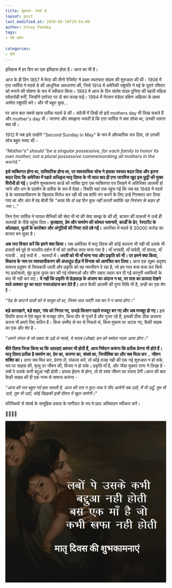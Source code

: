```yaml
---
title: सुप्रभात- मदर्स डे
layout: post
last_modified_at: 2020-05-10T10:54:00
author: Vinay Pandey
tags:
- रवि दर्शन

categories:
- दीर्घ
---
```

इतिहास में हर दिन का एक इतिहास होता है। आज का भी है। 

आज के ही दिन 1857 में मेरठ की तीनो रेजिमेंट ने प्रथम स्वतंत्रता संग्राम की शुरुआत की थी। 1908 में एना जार्विस ने मदर्स डे की आधुनिक अवधारणा की, जिसे 1914 में अमेरिकी राष्ट्रपति ने मई के दूसरे रविवार को मनाने की घोषणा के रूप में स्वीकार किया। 1993 में आज के दिन संतोष यादव दुनिया की पहली महिला पर्वतारोही बनीं, जिन्होंने  एवरेस्ट पर दो बार फतह पाई। 1994 में नेल्सन मंडेला  दक्षिण अफ़्रिका के प्रथम अश्वेत राष्ट्रपति बने। और भी बहुत कुछ...

पर आज बात सबसे खास प्रतीक मदर्स डे की। अंग्रेजी में लिखें तो इसे mothers day भी लिख सकते हैं और mother's day  भी। जानना और समझना जरूरी है कि एना जार्विस ने क्या सोचा था, उनकी भावना क्या थी।

1912 में जब इसे उन्होंने "Second Sunday in May"  के रूप में औपचारिक रूप दिया, तो उनकी सोच बहुत स्पष्ट थी -

*"Mother's" should "be a singular possessive, for each family to honor its own mother, not a plural possessive commemorating all mothers in the world."*

**इसे व्यक्तिगत होना था, पारिवारिक होना था, पर व्यवसायिक सोच ने इसका स्वरूप बदल दिया और इतना बदल दिया कि अमेरिका में पहले अधिकृत मातृ दिवस के नौ साल बाद ही एना जारविस खुद इस छुट्टी की मुख्य विरोधी हो गई।** उन्होंने शुभकामना कार्ड को व्यक्ति द्वारा एक व्यक्तिगत पत्र लिखने में अतिरिक्त आलसी हो जाने और धन के प्रदर्शन के प्रतीक के रूप में देखा। स्थिति यहां तक पहुंच गई कि जब वह 1948 में मदर्स डे के व्यावसायीकरण के खिलाफ विरोध कर रही थी तब शांति भंग करने के लिए उन्हें गिरफ्तार कर लिया गया था और अंत में वह बोली कि *"काश कि वो यह दिन शुरू नहीं करती क्योंकि यह नियंत्रण के बाहर हो गया।.."*

जिन ऐना जार्विस ने घायल सैनिकों की सेवा भी मां की सेवा समझ के की थी, बाजार की ताकतों ने उन्हें ही सलाखों के पीछे पहुंचा दिया। **कृतज्ञता, प्रेम और समर्पण की कोमल भावनायें, कार्डों के ढेर, रेस्टारेंट के कोलाहल, फूलों के कारोबार और अंगूठियों की गिफ्ट तले दबे गईं।** अमरीका में मदर्स डे 30000 करोड़ का बाजार बन चुका है। 

**अब जरा विचार करें कि हमने क्या किया।** जब अमेरिका में मातृ दिवस की कोई कल्पना भी नही थी उसके भी हजारों वर्ष पूर्व से भारतीय दर्शन में माँ को सर्वोच्च सत्ता माना गया है।  माँ भगवती, माँ पार्वती,  माँ शारदा,  माँ गायत्री .. कई रूपों में .. स्वरूपों में। **धरती को भी माँ  माना गया और प्रकृति को भी। पर हमने क्या किया, विकास के नाम पर व्यवसायीकरण की अंधाधुंध दौड़ में विनाश को आमंत्रित कर लिया।** आज एक सूक्ष्म अदृश्य वायरस प्रदूषण से सिसकती धरती और प्रकृति को वह नवजीवन दे रहा है, जो हम गाल बजा बजा कर किये गए ढकोसलो, मुंह फुला फुला कर की गई घोषणाओं और सींग लहरा लहरा कर दी गई कानूनी धमकियों के बाद भी नही कर पाए। **ये नही कि प्रकृति से छेड़छाड़ के अंजाम का अंदाज न था, पर पास का फ़ायदा देखने वाले अक्सर दूर का घाटा नजरअंदाज कर देते हैं।** आज कैफ़ी आज़मी की पुण्य तिथि भी है, उन्ही का एक शेर है - 

*"पेड़ के काटने वालों को ये मालूम तो था,*
*जिस्म जल जाएँगे जब सर पे न साया होगा।"*

**बड़े कारखाने, बड़े शहर, गांव को निगल गए, उजड़े किसान पहले मजदूर बन गए और अब मजबूर हो गए।** इस विपत्ति काल मे ऐसे बहुत से मजबूर लोग, किस दौर से गुजरे हैं और गुजर रहें हैं, इसकी ठीक ठीक कल्पना करना भी हमारे लिए कठिन है। किस उम्मीद से घर से निकले थे, किस मुकाम पर अटक गए, कैफ़ी साहब का एक और शेर है -

*"अपने जंगल से जो घबरा के उड़े थे प्यासे,*
*ये सराब (धोखा) उन को समंदर नज़र आया होगा।"*

**बीते दिवस जिक्र किया था कि आपदाएं अवसर भी होती हैं, आज निवेदन करूंगा कि प्रतीक  प्रेरणा भी होते हैं। मातृ दिवस प्रतीक है समर्पण का, प्रेम का, करुणा का, संघर्ष का, जिजीविषा का और सब मिला कर .. जीवन शक्ति का।** अगर सब मिल कर, प्रेरणा लें, संकल्प करें, तो कोई वजह नही की एक नई शुरुआत न हो सके, भय पर साहस की, मृत्यु पर जीवन की, विजय न हो सके। प्रकृति माँ है, और जैसा मुन्नवर राणा ने लिखा है - लबों पे उसके कभी बद्दुआ नही होती। प्रयास ईमान से होगा, तो वो स्वंय जीवन का रास्ता देगी।आज की बात कैफ़ी साहब की ही एक नज्म से समाप्त करूंगा -

*"आज की रात बहुत गर्म हवा चलती है,*
*आज की रात न फ़ुट-पाथ पे नींद आयेगी*
*सब उठो, मैं भी उठूँ, तुम भी उठो, तुम भी उठो,*
*कोई खिड़की इसी दीवार में खुल जायेगी।"*

परिस्थियों से संघर्ष के सामूहिक प्रयास के भागीदार के रुप मे प्रातः अभिवादन स्वीकार करें।

🙏🌷🌷🙏


![IMG-20200510-WA0002.jpg](/images/IMG-20200510-WA0002.jpg)

